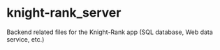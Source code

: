 # knight-rank_server
Backend related files for the Knight-Rank app (SQL database, Web data service, etc.)
